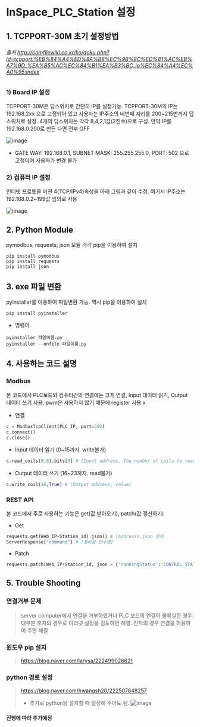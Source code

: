 # InSpace_PLC_Station 설정

## 1. TCPPORT-30M 초기 설정방법

###### 출처 http://comfilewiki.co.kr/ko/doku.php?id=tcpport:%EB%84%A4%ED%8A%B8%EC%9B%8C%ED%81%AC%EB%A7%9D_%EA%B5%AC%EC%84%B1%EA%B3%BC_ip%EC%84%A4%EC%A0%95:index

### 1) Board IP 설정
TCPPORT-30M은 딥스위치로 간단히 IP를 설정가능. TCPPORT-30M의 IP는 192.168.2xx 으로 고정되어 있고 사용자는 IP주소의 네번째 자리를 200~215번까지 딥스위치로 설정. 4개의 딥스위치는 각각 8,4,2,1값(2진수)으로 구성. 만약 IP를 192.168.0.200로 만든 다면 전부 OFF

![image](https://user-images.githubusercontent.com/38932208/148735067-9abbaa7b-d3ab-4776-83f7-b2e2381b14e8.png)

* GATE WAY: 192.168.0.1, SUBNET MASK: 255.255.255.0, PORT: 502 으로 고정이며 사용자가 변경 불가

### 2) 컴퓨터 IP 설정
인터넷 프로토콜 버젼 4(TCP/IPv4)속성을 아래 그림과 같이 수정. 여기서 IP주소는 192.168.0.2~199값 임의로 사용

![image](https://user-images.githubusercontent.com/38932208/148735886-023cb09a-637b-4a8e-ab8e-a41ff0e09b72.png)
  
## 2. Python Module
pymodbus, requests, json 모듈 각각 pip을 이용하여 설치
```
pip install pymodbus
pip install requests
pip install json
```

## 3. exe 파일 변환
pyinstaller를 이용하여 파일변환 가능. 역시 pip을 이용하여 설치
```
pip install pyinstaller
```
* 명령어
```
pyinstaller 파일이름.py
pyinstaller --onfile 파일이름.py
```

## 4. 사용하는 코드 설명
### Modbus
본 코드에서 PLC보드와 컴퓨터간의 연결에는 크게 연결, Input 데이터 읽기, Output 데이터 쓰기 사용. pwm은 사용하지 않기 때문에 register 사용 x
* 연결
```python
c = ModbusTcpClient(PLC_IP, port=502)
c.connect()
c.close()
```
* Input 데이터 읽기 (0~15까지. write불가)
```python
c.read_coils(0,8).bits[0] # (Input address, The number of coils to read)
```
* Output 데이터 쓰기 (16~23까지. read불가)
```python
c.write_coil(16,True) # (Output address, value)
```

### REST API
본 코드에서 주로 사용하는 기능은 get(값 받아오기), patch(값 갱신하기)
* Get
```python
requests.get(Web_IP+Station_id).json() # (address).json 형태
ServerResponse["command"] # [불러올 변수명]
```
* Patch
```python
requests.patch(Web_IP+Station_id, json = {'runningStatus':'CONTROL_STATUS_CLOSE'}) #(address, 바꿀부분)
```

## 5. Trouble Shooting
### 연결거부 문제
> server computer에서 연결을 거부하였거나 PLC 보드의 연결이 불확실한 경우. 대부분 후자의 경우로 이더넷 설정을 검토하면 해결. 전자의 경우 연결을 허용하여 주면 해결
### 윈도우 pip 설치
> https://blog.naver.com/larysa/222499026621
### python 경로 설정
> https://blog.naver.com/hwangsh20/222507848257
> * 추가로 python을 설치할 때 설정해 주어도 됨.
> ![image](https://user-images.githubusercontent.com/38932208/148741673-c72bbe71-a16a-42c1-a221-cbb7b606d951.png)
#### 진행에 따라 추가예정
